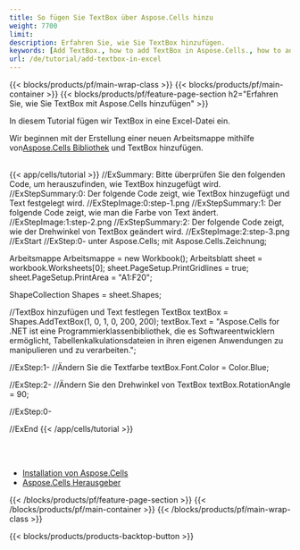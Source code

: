 ```yaml
---
title: So fügen Sie TextBox über Aspose.Cells hinzu
weight: 7700
limit:
description: Erfahren Sie, wie Sie TextBox hinzufügen.
keywords: [Add TextBox., how to add TextBox in Aspose.Cells., how to add TextBox using Aspose.Cells]
url: /de/tutorial/add-textbox-in-excel
---
```

{{< blocks/products/pf/main-wrap-class >}}
{{< blocks/products/pf/main-container >}}
{{< blocks/products/pf/feature-page-section h2="Erfahren Sie, wie Sie TextBox mit Aspose.Cells hinzufügen" >}}

<p>
In diesem Tutorial fügen wir TextBox in eine Excel-Datei ein.
</p>

<p>
 Wir beginnen mit der Erstellung einer neuen Arbeitsmappe mithilfe von<a href="https://www.nuget.org/packages/Aspose.Cells">Aspose.Cells Bibliothek</a> und TextBox hinzufügen.
</p>

<br />
{{< app/cells/tutorial >}}
//ExSummary: Bitte überprüfen Sie den folgenden Code, um herauszufinden, wie TextBox hinzugefügt wird.
//ExStepSummary:0: Der folgende Code zeigt, wie TextBox hinzugefügt und Text festgelegt wird.
//ExStepImage:0:step-1.png
//ExStepSummary:1: Der folgende Code zeigt, wie man die Farbe von Text ändert.
//ExStepImage:1:step-2.png
//ExStepSummary:2: Der folgende Code zeigt, wie der Drehwinkel von TextBox geändert wird.
//ExStepImage:2:step-3.png
//ExStart
//ExStep:0-
unter Aspose.Cells;
mit Aspose.Cells.Zeichnung;

Arbeitsmappe Arbeitsmappe = new Workbook();
Arbeitsblatt sheet = workbook.Worksheets[0];
sheet.PageSetup.PrintGridlines = true;
sheet.PageSetup.PrintArea = "A1:F20";

ShapeCollection Shapes = sheet.Shapes;

//TextBox hinzufügen und Text festlegen
TextBox textBox = Shapes.AddTextBox(1, 0, 1, 0, 200, 200);
textBox.Text = "Aspose.Cells for .NET ist eine Programmierklassenbibliothek, die es Softwareentwicklern ermöglicht, Tabellenkalkulationsdateien in ihren eigenen Anwendungen zu manipulieren und zu verarbeiten.";

//ExStep:1-
//Ändern Sie die Textfarbe
textBox.Font.Color = Color.Blue;

//ExStep:2-
//Ändern Sie den Drehwinkel von TextBox
textBox.RotationAngle = 90;

//ExStep:0-

//ExEnd
{{< /app/cells/tutorial >}}
<br />

<br />
<br />
<div class="code-sample">
    <ul class="link-list">
        <li class="link-item"><a href="https://docs.aspose.com/cells/net/installation/">Installation von Aspose.Cells</a></li>
        <li class="link-item"><a href="https://products.aspose.app/cells/editor/">Aspose.Cells Herausgeber</a></li>
    </ul>
</div>

{{< /blocks/products/pf/feature-page-section >}}
{{< /blocks/products/pf/main-container >}}
{{< /blocks/products/pf/main-wrap-class >}}

{{< blocks/products/products-backtop-button >}}